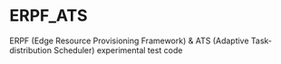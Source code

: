# ERPF_ATS
ERPF (Edge Resource Provisioning Framework) &amp; ATS (Adaptive Task-distribution Scheduler) experimental test code
